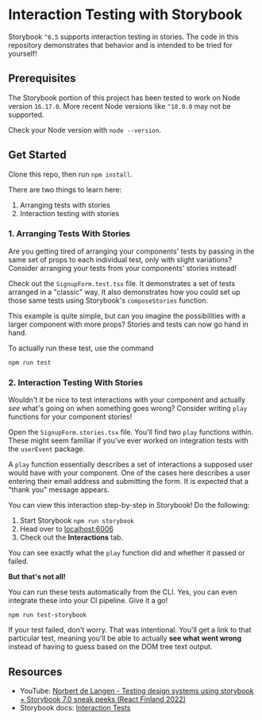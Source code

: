 # Interaction Testing with Storybook

Storybook `^6.5` supports interaction testing in stories. The code in this repository demonstrates that behavior and is
intended to be tried for yourself!

## Prerequisites

The Storybook portion of this project has been tested to work on Node version `16.17.0`. More recent Node versions
like `^18.0.0` may not be supported.

Check your Node version with `node --version`.

## Get Started

Clone this repo, then run `npm install`.

There are two things to learn here:

1. Arranging tests with stories
2. Interaction testing with stories

### 1. Arranging Tests With Stories

Are you getting tired of arranging your components' tests by passing in the same set of props to each individual test,
only with slight variations? Consider arranging your tests from your components' stories instead!

Check out the `SignupForm.test.tsx` file. It demonstrates a set of tests arranged in a "classic" way. It also
demonstrates how you could set up those same tests using Storybook's `composeStories` function.

This example is quite simple, but can you imagine the possibilities with a larger component with more props? Stories and
tests can now go hand in hand.

To actually run these test, use the command

```
npm run test
```

### 2. Interaction Testing With Stories

Wouldn't it be nice to test interactions with your component and actually _see_ what's going on when something goes
wrong? Consider writing `play` functions for your component stories!

Open the `SignupForm.stories.tsx` file. You'll find two `play` functions within. These might seem familiar if you've
ever worked on integration tests with the `userEvent` package.

A `play` function essentially describes a set of interactions a supposed user would have with your component. One of the
cases here describes a user entering their email address and submitting the form. It is expected that a "thank you"
message appears.

You can view this interaction step-by-step in Storybook! Do the following:

1. Start Storybook `npm run storybook`
2. Head over to [localhost:6006](http://localhost:6006/?path=/story/components-signupform--filled-form)
3. Check out the **Interactions** tab.

You can see exactly what the `play` function did and whether it passed or failed.

**But that's not all!**

You can run these tests automatically from the CLI. Yes, you can even integrate these into your CI pipeline. Give it a
go!

```npm run test-storybook```

If your test failed, don't worry. That was intentional. You'll get a link to that particular test, meaning you'll be
able to actually **see what went wrong** instead of having to guess based on the DOM tree text output.

## Resources

- YouTube: [Norbert de Langen - Testing design systems using storybook + Storybook 7.0 sneak peeks (React Finland 2022)](https://www.youtube.com/watch?v=8ACxWOjrTfs)
- Storybook docs: [Interaction Tests](https://storybook.js.org/docs/react/writing-tests/interaction-testing)